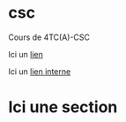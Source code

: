 # csc
Cours de 4TC(A)-CSC

<!-- ici un commentaire -->

Ici un [lien](https://www.schneier.com/blog/archives/2016/10/security_design.html)

Ici un [lien interne](#ici-une-section)

Ici une section
===============
